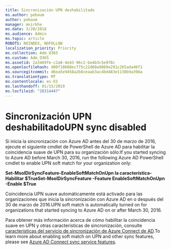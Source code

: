 ```yaml
---
title: Sincronización UPN deshabilitado
ms.author: pebaum
author: pebaum
manager: mnirkhe
ms.date: 3/20/2018
ms.audience: Admin
ms.topic: article
ROBOTS: NOINDEX, NOFOLLOW
localization_priority: Priority
ms.collection: Adm_O365
ms.custom: Adm_O365
ms.assetid: 2a3489fe-c2a8-4e43-96c2-be4b3c5e978c
ms.openlocfilehash: d00f10688ec775c22d60a9089e291c265ada46f1
ms.sourcegitcommit: d6ea5e9458a2b8ceaab3ac4bd483e1130b9a398a
ms.translationtype: MT
ms.contentlocale: es-ES
ms.lasthandoff: 01/15/2019
ms.locfileid: "28314447"
---
```

# <a name="upn-sync-disabled"></a><span data-ttu-id="862bb-102">Sincronización UPN deshabilitado</span><span class="sxs-lookup"><span data-stu-id="862bb-102">UPN sync disabled</span></span>

<span data-ttu-id="862bb-103">Si inicia la sincronización con Azure AD antes del 30 de marzo de 2016, ejecute el siguiente cmdlet de PowerShell de Azure AD para habilitar la coincidencia suave de UPN para su organización sólo:</span><span class="sxs-lookup"><span data-stu-id="862bb-103">If you started syncing to Azure AD before March 30, 2016, run the following Azure AD PowerShell cmdlet to enable UPN soft match for your organization only:</span></span>
  
 <span data-ttu-id="862bb-104">**Set-MsolDirSyncFeature-EnableSoftMatchOnUpn la característica-Habilitar $True**</span><span class="sxs-lookup"><span data-stu-id="862bb-104">**Set-MsolDirSyncFeature -Feature EnableSoftMatchOnUpn -Enable $True**</span></span>
  
<span data-ttu-id="862bb-105">Coincidencia UPN suave automáticamente está activado para las organizaciones que inicia la sincronización con Azure AD en o después del 30 de marzo de 2016.</span><span class="sxs-lookup"><span data-stu-id="862bb-105">UPN soft match is automatically turned on for organizations that started syncing to Azure AD on or after March 30, 2016.</span></span>
  
<span data-ttu-id="862bb-106">Para obtener más información acerca de cómo habilitar la coincidencia suave en UPN y otras características de sincronización, consulte [características del servicio de sincronización de Azure Connect de AD](https://docs.microsoft.com/en-us/azure/active-directory/connect/active-directory-aadconnectsyncservice-features).</span><span class="sxs-lookup"><span data-stu-id="862bb-106">To learn more about enabling soft match on UPN and other sync features, please see [Azure AD Connect sync service features](https://docs.microsoft.com/en-us/azure/active-directory/connect/active-directory-aadconnectsyncservice-features).</span></span>
  

